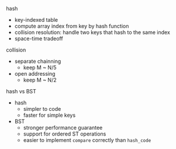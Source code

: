 hash
- key-indexed table
- compute array index from key by hash function
- collision resolution: handle two keys that hash to the same index
- space-time tradeoff

collision
- separate chainning
	- keep M ~ N/5
- open addressing
	- keep M ~ N/2

hash vs BST
- hash
	- simpler to code
	- faster for simple keys
- BST
	- stronger performance guarantee
	- support for ordered ST operations
	- easier to implement `compare` correctly than `hash_code`
